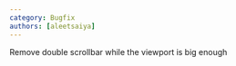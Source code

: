 ```yaml
---
category: Bugfix
authors: [aleetsaiya]
---
```

Remove double scrollbar while the viewport is big enough